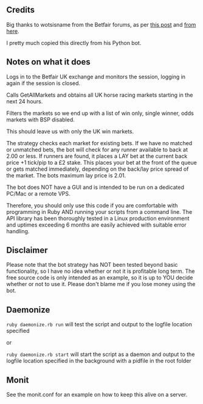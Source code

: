 Credits
-------
Big thanks to wotsisname from the Betfair forums, as per [this post](http://forum.bdp.betfair.com/showthread.php?p=6117#post6117)
and [from here](http://bespokebots.com/betfair_bots.php).

I pretty much copied this directly from his Python bot.


Notes on what it does
---------------------

Logs in to the Betfair UK exchange and monitors the session, logging in again if the session is closed.

Calls GetAllMarkets and obtains all UK horse racing markets starting in the next 24 hours.

Filters the markets so we end up with a list of win only, single winner, odds markets with BSP disabled. 

This should leave us with only the UK win markets.

The strategy checks each market for existing bets. 
If we have no matched or unmatched bets, the bot will check for any runner available to back at 2.00 or less. 
If runners are found, it places a LAY bet at the current back price +1 tick/pip to a £2 stake. 
This places your bet at the front of the queue or gets matched immediately, depending on the back/lay price spread of the market. 
The bots maximum lay price is 2.01.

The bot does NOT have a GUI and is intended to be run on a dedicated PC/Mac or a remote VPS.
 
Therefore, you should only use this code if you are comfortable with programming in Ruby AND running your scripts from a command line. 
The API library has been thoroughly tested in a Linux production environment and uptimes exceeding 6 months are easily achieved with suitable error handling.


Disclaimer
----------
Please note that the bot strategy has NOT been tested beyond basic functionality, so I have no idea whether or not it is profitable long term. 
The free source code is only intended as an example, so it is up to YOU decide whether or not to use it. 
Please don't blame me if you lose money using the bot.


Daemonize
----------

`ruby daemonize.rb run` will test the script and output to the logfile location specified

or 

`ruby daemonize.rb start` will start the script as a daemon  and output to the logfile location specified in the background with a pidfile in the root folder


Monit
-----
See the monit.conf for an example on how to keep this alive on a server.
